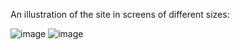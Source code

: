 An illustration of the site in screens of different sizes:

![image](https://github.com/user-attachments/assets/d19caeb7-91b5-407b-a4f4-82c0f04578fc)
![image](https://github.com/user-attachments/assets/d2e45c49-08c3-42f3-b6fd-c1dc6ad34519)

